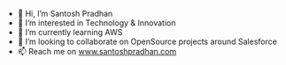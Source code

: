 - 👋 Hi, I’m Santosh Pradhan
- 👀 I’m interested in Technology & Innovation
- 🌱 I’m currently learning AWS
- 💞️ I’m looking to collaborate on OpenSource projects around Salesforce
- 📫 Reach me on www.santoshpradhan.com

